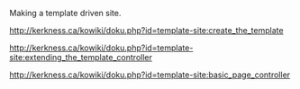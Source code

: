 Making a template driven site.

<http://kerkness.ca/kowiki/doku.php?id=template-site:create_the_template>
	
<http://kerkness.ca/kowiki/doku.php?id=template-site:extending_the_template_controller>

<http://kerkness.ca/kowiki/doku.php?id=template-site:basic_page_controller>